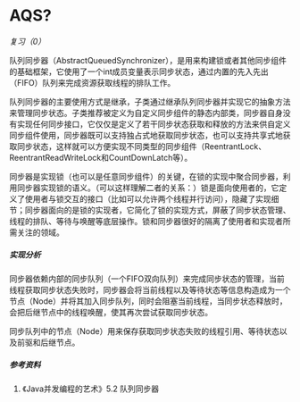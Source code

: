 # AQS?

*复习（0）*

队列同步器（AbstractQueuedSynchronizer），是用来构建锁或者其他同步组件的基础框架，它使用了一个int成员变量表示同步状态，通过内置的先入先出（FIFO）队列来完成资源获取线程的排队工作。

队列同步器的主要使用方式是继承，子类通过继承队列同步器并实现它的抽象方法来管理同步状态。子类推荐被定义为自定义同步组件的静态内部类，同步器自身没有实现任何同步接口，它仅仅是定义了若干同步状态获取和释放的方法来供自定义同步组件使用，同步器既可以支持独占式地获取同步状态，也可以支持共享式地获取同步状态，这样就可以方便实现不同类型的同步组件（ReentrantLock、ReentrantReadWriteLock和CountDownLatch等）。

同步器是实现锁（也可以是任意同步组件）的关键，在锁的实现中聚合同步器，利用同步器实现锁的语义。（可以这样理解二者的关系：）锁是面向使用者的，它定义了使用者与锁交互的接口（比如可以允许两个线程并行访问），隐藏了实现细节；同步器面向的是锁的实现者，它简化了锁的实现方式，屏蔽了同步状态管理、线程的排队、等待与唤醒等底层操作。锁和同步器很好的隔离了使用者和实现者所需关注的领域。

##### 实现分析

同步器依赖内部的同步队列（一个FIFO双向队列）来完成同步状态的管理，当前线程获取同步状态失败时，同步器会将当前线程以及等待状态等信息构造成为一个节点（Node）并将其加入同步队列，同时会阻塞当前线程，当同步状态释放时，会把后继节点中的线程唤醒，使其再次尝试获取同步状态。

同步队列中的节点（Node）用来保存获取同步状态失败的线程引用、等待状态以及前驱和后继节点。

##### 参考资料

1. 《Java并发编程的艺术》5.2 队列同步器